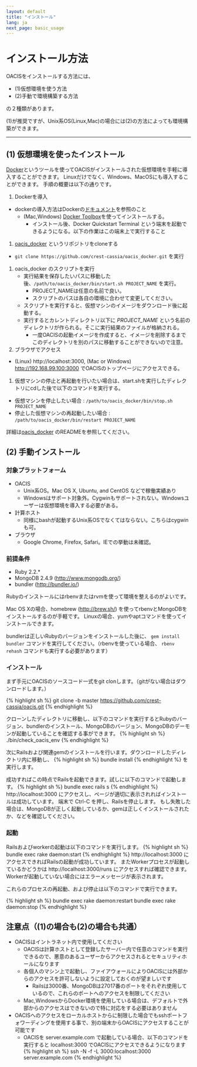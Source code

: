 ```yaml
---
layout: default
title: "インストール"
lang: ja
next_page: basic_usage
---
```


# インストール方法

OACISをインストールする方法には、

- (1)仮想環境を使う方法
- (2)手動で環境構築する方法
    
の２種類があります。

(1)が推奨ですが、Unix系OS(Linux,Mac)の場合には(2)の方法によっても環境構築ができます。

---

## (1) 仮想環境を使ったインストール

[Docker](https://www.docker.com/)というツールを使ってOACISがインストールされた仮想環境を手軽に導入することができます。
Linuxだけでなく、Windows、MacOSにも導入することができます。
手順の概要は以下の通りです。

1. Dockerを導入
  - dockerの導入方法はDockerの[ドキュメント](https://docs.docker.com/)を参照のこと
    - (Mac,Windows) [Docker Toolbox](https://www.docker.com/toolbox)を使ってインストールする。
        - インストール後、Docker Quickstart Terminal という端末を起動できるようになる。以下の作業はこの端末上で実行すること
1. [oacis_docker](https://github.com/crest-cassia/oacis_docker) というリポジトリをcloneする
  - `git clone https://github.com/crest-cassia/oacis_docker.git` を実行
1. oacis_docker のスクリプトを実行
    - 実行結果を保存したいパスに移動した後、`/path/to/oacis_docker/bin/start.sh PROJECT_NAME` を実行。
        - PROJECT_NAMEは任意の名前で良い。
        - スクリプトのパスは各自の環境に合わせて変更してください。
    - スクリプトを実行すると、仮想マシンのイメージをダウンロード後に起動する。
    - 実行するとカレントディレクトリ以下に *PROJECT_NAME* という名前のディレクトリが作られる。そこに実行結果のファイルが格納される。
        - 一度OACISの起動イメージを作成すると、イメージを削除するまでこのディレクトリを別のパスに移動することができないので注意。
1. ブラウザでアクセス
  - (Linux) http://localhost:3000, (Mac or Windows) http://192.168.99.100:3000 でOACISのトップページにアクセスできる。
1. 仮想マシンの停止と再起動を行いたい場合は、start.shを実行したディレクトリにcdした後で以下のコマンドを実行する。
  - 仮想マシンを停止したい場合 : `/path/to/oacis_docker/bin/stop.sh PROJECT_NAME`
  - 停止した仮想マシンの再起動したい場合 : `/path/to/oacis_docker/bin/restart PROJECT_NAME`

詳細は[oacis_docker](https://github.com/crest-cassia/oacis_docker) のREADMEを参照してください。

## (2) 手動インストール

### 対象プラットフォーム

- OACIS
    - Unix系OS。Mac OS X, Ubuntu, and CentOS などで稼働実績あり
    - Windowsはサポート対象外。Cygwinもサポートされない。Windowsユーザーは仮想環境を導入する必要がある。
- 計算ホスト
    - 同様にbashが起動するUnix系OSでなくてはならない。こちらはcygwinも可。
- ブラウザ
    - Google Chrome, Firefox, Safari。IEでの挙動は未確認。

### 前提条件

- Ruby 2.2.*
- MongoDB 2.4.9 (http://www.mongodb.org/)
- bundler (http://bundler.io/)

Rubyのインストールにはrbenvまたはrvmを使って環境を整えるのがよいです。

Mac OS Xの場合、homebrew (http://brew.sh/) を使ってrbenvとMongoDBをインストールするのが手軽です。
Linuxの場合、yumやaptコマンドを使ってインストールできます。

bundlerは正しいRubyのバージョンをインストールした後に、 `gem install bundler` コマンドを実行してください。（rbenvを使っている場合、 `rbenv rehash` コマンドも実行する必要があります）

### インストール

まず手元にOACISのソースコード一式をgit clonします。（gitがない場合はダウンロードします。）

{% highlight sh %}
git clone -b master https://github.com/crest-cassia/oacis.git
{% endhighlight %}

クローンしたディレクトリに移動し、以下のコマンドを実行するとRubyのバージョン、bundlerのインストール、MongoDBのバージョン、MongoDBのデーモンが起動していることを確認する事ができます。
{% highlight sh %}
./bin/check_oacis_env
{% endhighlight %}

次にRailsおよび関連gemのインストールを行います。ダウンロードしたディレクトリ内に移動し、
{% highlight sh %}
bundle install
{% endhighlight %}
を実行します。

成功すればこの時点でRailsを起動できます。試しに以下のコマンドで起動します。
{% highlight sh %}
bundle exec rails s
{% endhighlight %}
http://localhost:3000 にアクセスし、ページが適切に表示されればインストールは成功しています。
端末で Ctrl-C を押し、Railsを停止します。
もし失敗した場合は、MongoDBが正しく起動しているか、gemは正しくインストールされたか、などを確認してください。

### 起動

Railsおよびworkerの起動は以下のコマンドを実行します。
{% highlight sh %}
bundle exec rake daemon:start
{% endhighlight %}
http://localhost:3000 にアクセスできればRailsの起動が成功しています。
またWorkerプロセスが起動しているかどうかは http://localhost:3000/runs にアクセスすれば確認できます。
Workerが起動していない場合にはエラーメッセージが表示されます。

これらのプロセスの再起動、および停止は以下のコマンドで実行できます。

{% highlight sh %}
bundle exec rake daemon:restart
bundle exec rake daemon:stop
{% endhighlight %}

## 注意点（(1)の場合も(2)の場合も共通）

- OACISはイントラネット内で使用してください
  - OACISは計算ホストとして登録したサーバー内で任意のコマンドを実行できるので、悪意のあるユーザーからアクセスされるとセキュリティホールになります
  - 各個人のマシン上で起動し、ファイアウォールによりOACISには外部からのアクセスを許可しないように設定しておくのが望ましいです
    - Railsは3000番、MongoDBは27017番のポートをそれぞれ使用しているので、これらのポートへのアクセスを制限してください
  - Mac,WindowsからDocker環境を使用している場合は、デフォルトで外部からのアクセスはできないので特に対応をする必要はありません
- OACISへのアクセスをローカルホストからに制限した場合でもsshポートフォワーディングを使用する事で、別の端末からOACISにアクセスすることが可能です
  - OACISを server.example.com で起動している場合、以下のコマンドを実行すると localhost:3000 でOACISにアクセスできるようになります
{% highlight sh %}
ssh -N -f -L 3000:localhost:3000 server.example.com
{% endhighlight %}

